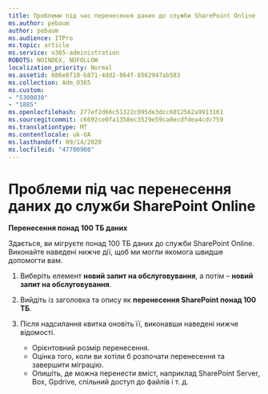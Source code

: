 ```yaml
---
title: Проблеми під час перенесення даних до служби SharePoint Online
ms.author: pebaum
author: pebaum
ms.audience: ITPro
ms.topic: article
ms.service: o365-administration
ROBOTS: NOINDEX, NOFOLLOW
localization_priority: Normal
ms.assetid: 686e8f18-b871-4dd2-864f-8562947ab583
ms.collection: Adm_O365
ms.custom:
- "5300030"
- "1885"
ms.openlocfilehash: 277ef2d66c51322c095de3dcc6012562a9913161
ms.sourcegitcommit: c6692ce0fa1358ec3529e59ca0ecdfdea4cdc759
ms.translationtype: MT
ms.contentlocale: uk-UA
ms.lasthandoff: 09/14/2020
ms.locfileid: "47700908"
---
```

# <a name="issues-while-migrating-data-to-sharepoint-online"></a>Проблеми під час перенесення даних до служби SharePoint Online

**Перенесення понад 100 ТБ даних**

Здається, ви мігруєте понад 100 ТБ даних до служби SharePoint Online. Виконайте наведені нижче дії, щоб ми могли якомога швидше допомогти вам. 

1. Виберіть елемент **новий запит на обслуговування**, а потім – **новий запит на обслуговування**. 
2. Вийдіть із заголовка та опису як **перенесення SharePoint понад 100 ТБ**.
3. Після надсилання квитка оновіть її, виконавши наведені нижче відомості. 

    - Орієнтовний розмір перенесення.
    - Оцінка того, коли ви хотіли б розпочати перенесення та завершити міграцію.
    - Опишіть, де можна перенести вміст, наприклад SharePoint Server, Box, Gpdrive, спільний доступ до файлів і т. д.
